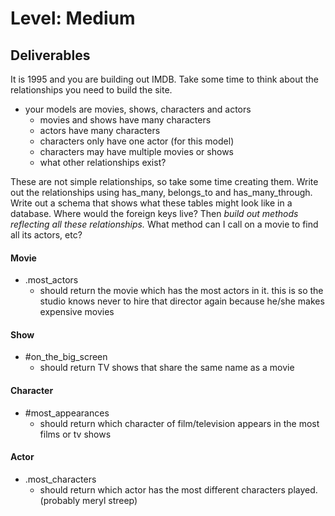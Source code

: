 # Level: Medium

## Deliverables
It is 1995 and you are building out IMDB. Take some time to think about the relationships you need to build the site.
- your models are movies, shows, characters and actors
  - movies and shows have many characters
  - actors have many characters
  - characters only have one actor (for this model)
  - characters may have multiple movies or shows
  - what other relationships exist?
<!-- - for an extra twist, afterwards throw episodes into the mix and see how the relationships change
  - a show has many episodes
  - an episode has many characters -->

These are not simple relationships, so take some time creating them.
Write out the relationships using has_many, belongs_to and has_many_through. Write out a schema that shows what these tables might look like in a database. Where would the foreign keys live? Then *build out methods reflecting all these relationships.* What method can I call on a movie to find all its actors, etc?

#### Movie
- .most_actors
  - should return the movie which has the most actors in it. this is so the studio knows never to hire that director again because he/she makes expensive movies

#### Show
- #on_the_big_screen
  - should return TV shows that share the same name as a movie

#### Character
- #most_appearances
  - should return which character of film/television appears in the most films or tv shows

#### Actor
- .most_characters
  - should return which actor has the most different characters played. (probably meryl streep)
